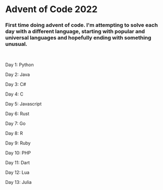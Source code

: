 # Advent of Code 2022

### First time doing advent of code. I'm attempting to solve each day with a different language, starting with popular and universal languages and hopefully ending with something unusual.

<br/>

Day 1: Python

Day 2: Java

Day 3: C#

Day 4: C

Day 5: Javascript

Day 6: Rust

Day 7: Go

Day 8: R

Day 9: Ruby

Day 10: PHP

Day 11: Dart

Day 12: Lua

Day 13: Julia
